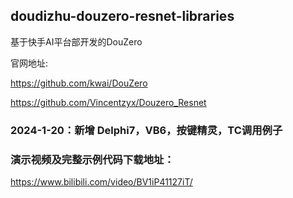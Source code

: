 ##  doudizhu-douzero-resnet-libraries

基于快手AI平台部开发的DouZero

官网地址:

https://github.com/kwai/DouZero

https://github.com/Vincentzyx/Douzero_Resnet

### 2024-1-20：新增 Delphi7，VB6，按键精灵，TC调用例子

### 演示视频及完整示例代码下载地址：

https://www.bilibili.com/video/BV1iP41127iT/
